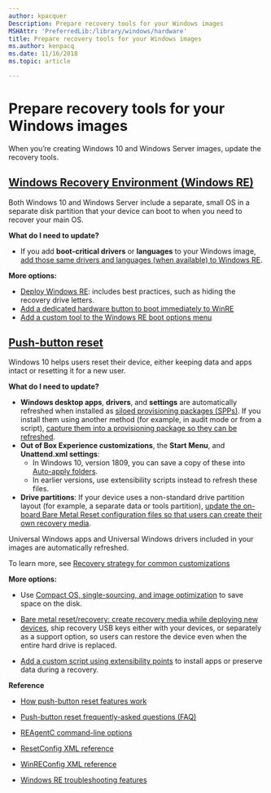 ```yaml
---
author: kpacquer
Description: Prepare recovery tools for your Windows images
MSHAttr: 'PreferredLib:/library/windows/hardware'
title: Prepare recovery tools for your Windows images
ms.author: kenpacq
ms.date: 11/16/2018
ms.topic: article

---
```


# Prepare recovery tools for your Windows images

When you’re creating Windows 10 and Windows Server images, update the recovery tools.

## [Windows Recovery Environment (Windows RE)](windows-recovery-environment--windows-re--technical-reference.md)
Both Windows 10 and Windows Server include a separate, small OS in a separate disk partition that your device can boot to when you need to recover your main OS. 

**What do I need to update?**
* If you add **boot-critical drivers** or **languages** to your Windows image, [add those same drivers and languages (when available) to Windows RE](customize-windows-re.md).

**More options:**

* [Deploy Windows RE](deploy-windows-re.md): includes best practices, such as hiding the recovery drive letters.
* [Add a dedicated hardware button to boot immediately to WinRE](add-a-hardware-recovery-button-to-start-windows-re.md)
* [Add a custom tool to the Windows RE boot options menu](add-a-custom-tool-to-the-windows-re-boot-options-menu.md)


## [Push-button reset](push-button-reset-overview.md)
Windows 10 helps users reset their device, either keeping data and apps intact or resetting it for a new user. 

**What do I need to update?**

* **Windows desktop apps**, **drivers**, and **settings** are automatically refreshed when installed as [siloed provisioning packages (SPPs)](siloed-provisioning-packages.md). If you install them using another method (for example, in audit mode or from a script), [capture them into a provisioning package so they can be refreshed](deploy-push-button-reset-features.md).
* **Out of Box Experience customizations**, the **Start Menu**, and **Unattend.xml settings**: 
  - In Windows 10, version 1809, you can save a copy of these into [Auto-apply folders](deploy-pbr-features-using-auto-apply.md).
  - In earlier versions, use extensibility scripts instead to refresh these files.
* **Drive partitions**: If your device uses a non-standard drive partition layout (for example, a separate data or tools partition), [update the on-board Bare Metal Reset configuration files so that users can create their own recovery media](bare-metal-resetrecovery-enable-your-users-to-create-media-and-to-recover-hard-drive-space.md). 

Universal Windows apps and Universal Windows drivers included in your images are automatically refreshed. 


To learn more, see [Recovery strategy for common customizations](recovery-strategy-for-common-customizations.md)

**More options:**

* Use [Compact OS, single-sourcing, and image optimization](compact-os.md) to save space on the disk.

* [Bare metal reset/recovery: create recovery media while deploying new devices](create-media-to-run-push-button-reset-features-s14.md), ship recovery USB keys either with your devices, or separately as a support option, so users can restore the device even when the entire hard drive is replaced.

* [Add a custom script using extensibility points](add-a-script-to-push-button-reset-features.md) to install apps or preserve data during a recovery.

**Reference**
* [How push-button reset features work](how-push-button-reset-features-work.md)
* [Push-button reset frequently-asked questions (FAQ)](pbr-faq.md)

* [REAgentC command-line options](reagentc-command-line-options.md)
* [ResetConfig XML reference](resetconfig-xml-reference-s14.md)
* [WinREConfig XML reference](winreconfig-xml-reference.md)
* [Windows RE troubleshooting features](windows-re-troubleshooting-features.md)

